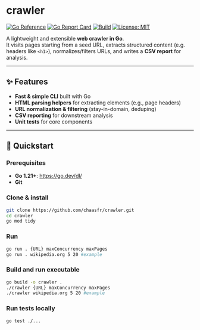 # crawler

[![Go Reference](https://pkg.go.dev/badge/github.com/chaasfr/crawler.svg)](https://pkg.go.dev/github.com/chaasfr/crawler)
[![Go Report Card](https://goreportcard.com/badge/github.com/chaasfr/crawler)](https://goreportcard.com/report/github.com/chaasfr/crawler)
[![Build](https://github.com/chaasfr/crawler/actions/workflows/go.yml/badge.svg)](https://github.com/chaasfr/crawler/actions)
[![License: MIT](https://img.shields.io/badge/License-MIT-yellow.svg)](LICENSE)

A lightweight and extensible **web crawler in Go**.  
It visits pages starting from a seed URL, extracts structured content (e.g. headers like `<h1>`), normalizes/filters URLs, and writes a **CSV report** for analysis.

---

## ✨ Features

- **Fast & simple CLI** built with Go
- **HTML parsing helpers** for extracting elements (e.g., page headers)
- **URL normalization & filtering** (stay-in-domain, deduping)
- **CSV reporting** for downstream analysis
- **Unit tests** for core components

---

## 🚀 Quickstart

### Prerequisites
- **Go 1.21+**: https://go.dev/dl/
- **Git**

### Clone & install
```bash
git clone https://github.com/chaasfr/crawler.git
cd crawler
go mod tidy
```

### Run
```bash
go run . {URL} maxConcurrency maxPages
go run . wikipedia.org 5 20 #example
```

### Build and run executable
```bash
go build -o crawler .
./crawler {URL} maxConcurrency maxPages
./crawler wikipedia.org 5 20 #example
```

### Run tests locally
```bash
go test ./...
```